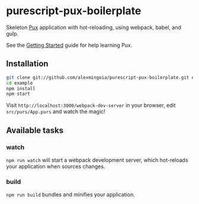 # purescript-pux-boilerplate

Skeleton [Pux](https://github.com/alexmingoia/purescript-pux/) application
with hot-reloading, using webpack, babel, and gulp.

See the
[Getting Started](http://alexmingoia.github.io/purescript-pux/docs/GettingStarted.html)
guide for help learning Pux.

## Installation

```sh
git clone git://github.com/alexmingoia/purescript-pux-boilerplate.git example
cd example
npm install
npm start
```

Visit `http://localhost:3000/webpack-dev-server` in your browser, edit `src/purs/App.purs` and
watch the magic!

## Available tasks

### watch

`npm run watch` will start a webpack development server, which hot-reloads your
application when sources changes.

### build

`npm run build` bundles and minifies your application.
